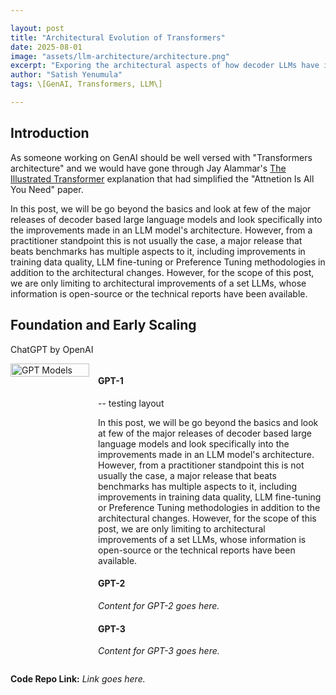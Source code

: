 ```yaml
---

layout: post  
title: "Architectural Evolution of Transformers"  
date: 2025-08-01  
image: "assets/llm-architecture/architecture.png"  
excerpt: "Exporing the architectural aspects of how decoder LLMs have imporved and code them."  
author: "Satish Yenumula"  
tags: \[GenAI, Transformers, LLM\]

---
```


## Introduction

As someone working on GenAI should be well versed with "Transformers architecture" and we would have gone through Jay Alammar's [The Illustrated Transformer](https://jalammar.github.io/illustrated-transformer/) explanation that had simplified the "Attnetion Is All You Need" paper.

In this post, we will be go beyond the basics and look at few of the major releases of decoder based large language models and look specifically into the improvements made in an LLM model's architecture. However, from a practitioner standpoint this is not usually the case, a major release that beats benchmarks has multiple aspects to it, including improvements in training data quality, LLM fine-tuning or Preference Tuning methodologies in addition to the architectural changes. However, for the scope of this post, we are only limiting to architectural improvements of a set LLMs, whose information is open-source or the technical reports have been available.

## Foundation and Early Scaling

ChatGPT by OpenAI

<div style="display: flex; align-items: flex-start; margin-bottom: 1em;">
    <div style="flex: 0 0 25%; margin-right: 1em;">
        <a href="{{ site.baseurl }}/assets/llm-architecture/GPT3.png" target="_blank" rel="noopener noreferrer">
            <img src="{{ site.baseurl }}/assets/llm-architecture/GPT3.png" alt="GPT Models" style="width: 100%;" />
        </a>
    </div>
    <div style="flex: 1;">
        <h4>GPT-1</h4>
        <p>-- testing layout</p>
        <p>In this post, we will be go beyond the basics and look at few of the major releases of decoder based large language models and look specifically into the improvements made in an LLM model's architecture. However, from a practitioner standpoint this is not usually the case, a major release that beats benchmarks has multiple aspects to it, including improvements in training data quality, LLM fine-tuning or Preference Tuning methodologies in addition to the architectural changes. However, for the scope of this post, we are only limiting to architectural improvements of a set LLMs, whose information is open-source or the technical reports have been available.</p>
        <h4>GPT-2</h4>
        <p><em>Content for GPT-2 goes here.</em></p>
        <h4>GPT-3</h4>
        <p><em>Content for GPT-3 goes here.</em></p>
    </div>
</div>
<div>
    <p><strong>Code Repo Link:</strong> <em>Link goes here.</em></p>
</div>
